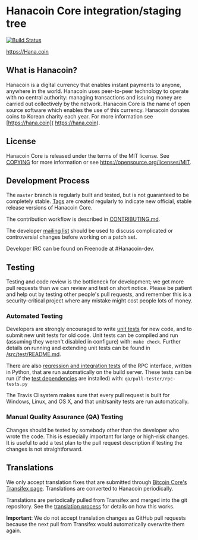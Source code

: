 Hanacoin Core integration/staging tree
=====================================

[![Build Status](https://travis-ci.org/Hanacoinproject/Hanacoin.svg?branch=master)](https://travis-ci.org/Hanacoinproject/Hanacoin)

https://Hana.coin

What is Hanacoin?
----------------

Hanacoin is a digital currency that enables instant payments to anyone, anywhere in the world. Hanacoin uses peer-to-peer technology to operate with no central authority: managing transactions and issuing money are carried out collectively by the network. Hanacoin Core is the name of open source software which enables the use of this currency. Hanacoin donates coins to Korean charity each year.
For more information see [https://hana.coin]( https://hana.coin).

License
-------

Hanacoin Core is released under the terms of the MIT license. See [COPYING](COPYING) for more
information or see https://opensource.org/licenses/MIT.

Development Process
-------------------

The `master` branch is regularly built and tested, but is not guaranteed to be
completely stable. [Tags](https://github.com/Hanacoinproject/Hanacoin/tags) are created
regularly to indicate new official, stable release versions of Hanacoin Core.

The contribution workflow is described in [CONTRIBUTING.md](CONTRIBUTING.md).

The developer [mailing list](https://groups.google.com/forum/#!forum/Hanacoin-dev)
should be used to discuss complicated or controversial changes before working
on a patch set.

Developer IRC can be found on Freenode at #Hanacoin-dev.

Testing
-------

Testing and code review is the bottleneck for development; we get more pull
requests than we can review and test on short notice. Please be patient and help out by testing
other people's pull requests, and remember this is a security-critical project where any mistake might cost people
lots of money.

### Automated Testing

Developers are strongly encouraged to write [unit tests](src/test/README.md) for new code, and to
submit new unit tests for old code. Unit tests can be compiled and run
(assuming they weren't disabled in configure) with: `make check`. Further details on running
and extending unit tests can be found in [/src/test/README.md](/src/test/README.md).

There are also [regression and integration tests](/qa) of the RPC interface, written
in Python, that are run automatically on the build server.
These tests can be run (if the [test dependencies](/qa) are installed) with: `qa/pull-tester/rpc-tests.py`

The Travis CI system makes sure that every pull request is built for Windows, Linux, and OS X, and that unit/sanity tests are run automatically.

### Manual Quality Assurance (QA) Testing

Changes should be tested by somebody other than the developer who wrote the
code. This is especially important for large or high-risk changes. It is useful
to add a test plan to the pull request description if testing the changes is
not straightforward.

Translations
------------

We only accept translation fixes that are submitted through [Bitcoin Core's Transifex page](https://www.transifex.com/projects/p/bitcoin/).
Translations are converted to Hanacoin periodically.

Translations are periodically pulled from Transifex and merged into the git repository. See the
[translation process](doc/translation_process.md) for details on how this works.

**Important**: We do not accept translation changes as GitHub pull requests because the next
pull from Transifex would automatically overwrite them again.
